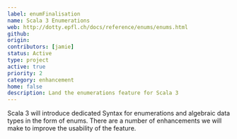 ```yaml
---
label: enumFinalisation
name: Scala 3 Enumerations
web: http://dotty.epfl.ch/docs/reference/enums/enums.html
github:
origin:
contributors: [jamie]
status: Active
type: project
active: true
priority: 2
category: enhancement
home: false
description: Land the enumerations feature for Scala 3
---
```


Scala 3 will introduce dedicated Syntax for enumerations and algebraic data types in the form of enums. There are a
number of enhancements we will make to improve the usability of the feature.
